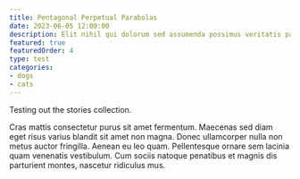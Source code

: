 ```yaml
---
title: Pentagonal Perpetual Parabolas
date: 2023-06-05 12:00:00
description: Elit nihil qui dolorum sed assumenda possimus veritatis pariatur dolorum nisi. Ipsum quidem officiis obcaecati reprehenderit amet.
featured: true
featuredOrder: 4
type: test
categories:
- dogs
- cats
---
```


Testing out the stories collection.

Cras mattis consectetur purus sit amet fermentum. Maecenas sed diam eget risus varius blandit sit amet non magna. Donec ullamcorper nulla non metus auctor fringilla. Aenean eu leo quam. Pellentesque ornare sem lacinia quam venenatis vestibulum. Cum sociis natoque penatibus et magnis dis parturient montes, nascetur ridiculus mus.
